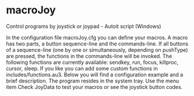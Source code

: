 # macroJoy
Control programs by joystick or joypad - Autoit script (Windows)

In the configuration file macroJoy.cfg you can define your macros. A macro has two parts, a button sequence-line and the commands-line. If all buttons of a sequence-line (one by one or simultaneously, depending on pushType) are pressed, the functions in the commands-line will be invoked. The following functions are currently available: sendkey, run, focus, killproc, cursor, sleep. If you like you can add some custom functions in includes/functions.au3. Below you will find a configuration example and a brief description.
The program resides in the system tray. Use the menu item Check JoyData to test your macros or see the joystick button codes. 


